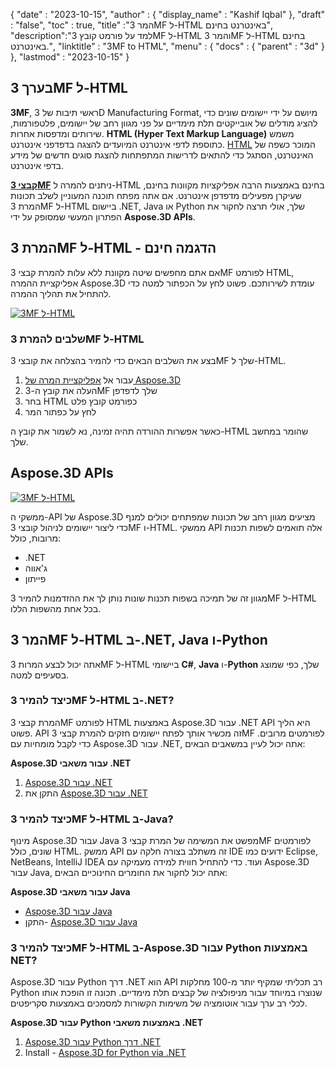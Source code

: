 {
  "date" : "2023-10-15",
  "author" : {
    "display_name" : "Kashif Iqbal"
},
  "draft" : "false",
  "toc" : true,
  "title" :"המר 3MF ל-HTML באינטרנט בחינם",
  "description":"למד על פורמט קובץ 3MF ל-HTML והמר 3MF ל-HTML בחינם באינטרנט.",
  "linktitle" : "3MF to HTML",
  "menu" : {
    "docs" : {
      "parent" : "3d"
}
},
  "lastmod" : "2023-10-15"
}

## בערך 3MF ל-HTML

**3MF**, ראשי תיבות של 3D Manufacturing Format, מיושם על ידי יישומים שונים כדי להציג מודלים של אובייקטים תלת מימדיים על פני מגוון רחב של יישומים, פלטפורמות, שירותים ומדפסות אחרות. **HTML (Hyper Text Markup Language)** משמש כתוספת לדפי אינטרנט המיועדים להצגה בדפדפני אינטרנט. [HTML](/he/web/html/) המוכר כשפה של האינטרנט, הסתגל כדי להתאים לדרישות המתפתחות להצגת סוגים חדשים של מידע בדפי אינטרנט.

**[קבצי 3MF](/he/3d/3mf/)** ניתנים להמרה ל-HTML בחינם באמצעות הרבה אפליקציות מקוונות בחינם, שעיקרן מפעילים מדפדפן אינטרנט. אם אתה מפתח תוכנה המעוניין לשלב תכונות המרת 3MF ל-HTML ביישום .NET, Java או Python שלך, אולי תרצה לחקור את הפתרון המעשי שמסופק על ידי **Aspose.3D APIs**.

## המרת 3MF ל-HTML - הדגמה חינם

אם אתם מחפשים שיטה מקוונת ללא עלות להמרת קבצי 3MF לפורמט HTML, אפליקציית ההמרה Aspose.3D עומדת לשירותכם. פשוט לחץ על הכפתור למטה כדי להתחיל את תהליך ההמרה.

[![3MF ל-HTML](../3mf-to-html.png)](https://products.aspose.app/3d/conversion/3mf-to-html)

### שלבים להמרת 3MF ל-HTML

בצע את השלבים הבאים כדי להמיר בהצלחה את קובצי 3MF שלך ל-HTML.

1. עבור אל [אפליקציית המרה של Aspose.3D](https://products.aspose.app/3d/conversion/3mf-to-html)
1. העלה את קובץ ה-3MF שלך לדפדפן
1. בחר HTML כפורמט קובץ פלט
1. לחץ על כפתור המר

כאשר אפשרות ההורדה תהיה זמינה, נא לשמור את קובץ ה-HTML שהומר במחשב שלך.

## Aspose.3D APIs

[![3MF ל-HTML](../try-aspose-3d.png)](https://products.aspose.com/3d/)

ממשקי ה-API של Aspose.3D מציעים מגוון רחב של תכונות שמפתחים יכולים למנף כדי ליצור יישומים לניהול קובצי 3MF ו-HTML. ממשקי API אלה תואמים לשפות תכנות מרובות, כולל:

* .NET
* ג'אווה
* פייתון

מגוון זה של תמיכה בשפות תכנות שונות נותן לך את ההזדמנות להמיר 3MF ל-HTML בכל אחת מהשפות הללו.

## המר 3MF ל-HTML ב-.NET, Java ו-Python

אתה יכול לבצע המרות 3MF ל-HTML ביישומי **C#**, **Java** ו-**Python** שלך, כפי שמוצג בסעיפים למטה.

### כיצד להמיר 3MF ל-HTML ב-.NET?

המרת קבצי 3MF לפורמט HTML באמצעות Aspose.3D עבור .NET API היא הליך פשוט. API זה מכשיר אותך לפתח יישומים חזקים להמרת קבצי 3MF לפורמטים מרובים. כדי לקבל מומחיות עם Aspose.3D עבור .NET, אתה יכול לעיין במשאבים הבאים:

**Aspose.3D עבור משאבי .NET**

1. [Aspose.3D עבור .NET](https://products.aspose.com/3d/net/)
1. התקן את [Aspose.3D עבור .NET](https://docs.aspose.com/3d/net/installation/)

### כיצד להמיר 3MF ל-HTML ב-Java?

מינוף Aspose.3D עבור Java מפשט את המשימה של המרת קבצי 3MF לפורמטים שונים, כולל HTML. ממשק API זה משתלב בצורה חלקה עם IDE ידועים כמו Eclipse, NetBeans, IntelliJ IDEA ועוד. כדי להתחיל חווית למידה מעמיקה עם Aspose.3D עבור Java, אתה יכול לחקור את החומרים החינוכיים הבאים:

**Aspose.3D עבור משאבי Java**

* [Aspose.3D עבור Java](https://products.aspose.com/3d/java/)
* התקן- [Aspose.3D עבור Java](https://docs.aspose.com/3d/java/installation/)

### כיצד להמיר 3MF ל-HTML ב-Aspose.3D עבור Python באמצעות NET?

Aspose.3D עבור Python דרך .NET הוא API רב תכליתי שמקיף יותר מ-100 מחלקות Python שנוצרו במיוחד עבור מניפולציה של קבצים תלת מימדיים. תכונה זו הופכת אותו לכלי רב ערך עבור אוטומציה של משימות הקשורות למסמכים באמצעות סקריפטים.

**Aspose.3D עבור Python באמצעות משאבי .NET**

1. [Aspose.3D עבור Python דרך .NET](https://products.aspose.com/3d/python-net/)
1. Install - [Aspose.3D for Python via .NET](https://releases.aspose.com/3d/python-net/)
